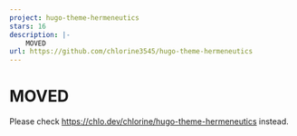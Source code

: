 ```yaml
---
project: hugo-theme-hermeneutics
stars: 16
description: |-
    MOVED
url: https://github.com/chlorine3545/hugo-theme-hermeneutics
---
```


# MOVED

Please check https://chlo.dev/chlorine/hugo-theme-hermeneutics instead.
